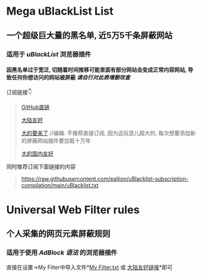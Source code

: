 # Mega uBlackList List

## 一个超级巨大量的黑名单, 近5万5千条屏蔽网站
### 适用于 *uBlackList* 浏览器插件

#### 因黑名单过于宽泛, 切随着时间推移可能里面有部分网站会变成正常内容网站, 导致任何你想访问的网站被屏蔽 *请自行对此表增删改查* 


订阅链接👇 

> [GitHub直链][3]
> 
> [大陆友好][4]
> 
> [大的要来了][5] //编辑: 不推荐直接订阅, 因为这玩意儿超大的, 每次想要添加新的屏蔽网站插件要加载十万年
> 
> [大的国内友好][6]

同时推荐订阅下面链接的内容
> https://raw.githubusercontent.com/eallion/uBlacklist-subscription-compilation/main/uBlacklist.txt	

# Universal Web Filter rules

## 个人采集的网页元素屏蔽规则
### 适用于使用 *AdBlock 语法* 的浏览器插件

直接在设置->My Filter中导入文件*[My Filter.txt][1] 或 [大陆友好链接][2]*即可

[1]: https://github.com/isNijikawa/Universal-Web-Filter-rules/blob/main/uBlock%20Origin/My%20Filter.txt
[2]: https://cdn.jsdelivr.net/gh/isNijikawa/Universal-Web-Filter-rules@main/uBlock%20Origin/My%20Filter.txt
[3]: https://github.com/isNijikawa/Universal-Web-Filter-rules/blob/main/uBlack%20List/stupidCyberUtopia.txt
[4]: https://cdn.jsdelivr.net/gh/isNijikawa/Universal-Web-Filter-rules@main/uBlack%20List/stupidCyberUtopia.txt
[5]: https://github.com/isNijikawa/Universal-Web-Filter-rules/blob/main/uBlack%20List/yetAnother.txt
[6]: https://cdn.jsdelivr.net/gh/isNijikawa/Universal-Web-Filter-rules@main/uBlack%20List/yetAnother.txt
